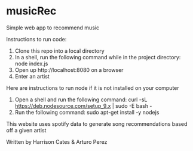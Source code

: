 # musicRec
Simple web app to recommend music

Instructions to run code:

1. Clone this repo into a local directory
2. In a shell, run the following command while in the project directory: node index.js
3. Open up http://localhost:8080 on a browser
4. Enter an artist

Here are instructions to run node if it is not installed on your computer

1. Open a shell and run the following command: curl -sL https://deb.nodesource.com/setup_9.x | sudo -E bash -
2. Run the following command: sudo apt-get install -y nodejs

This website uses spotify data to generate song recommendations based off a given artist

Written by Harrison Cates & Arturo Perez
